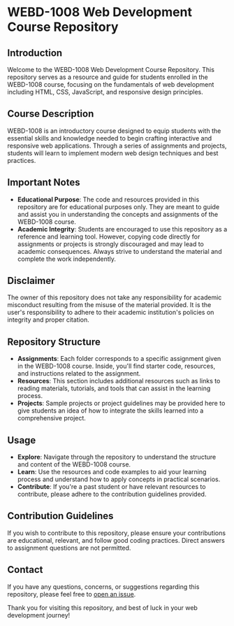 # WEBD-1008 Web Development Course Repository

## Introduction
Welcome to the WEBD-1008 Web Development Course Repository. This repository serves as a resource and guide for students enrolled in the WEBD-1008 course, focusing on the fundamentals of web development including HTML, CSS, JavaScript, and responsive design principles.

## Course Description
WEBD-1008 is an introductory course designed to equip students with the essential skills and knowledge needed to begin crafting interactive and responsive web applications. Through a series of assignments and projects, students will learn to implement modern web design techniques and best practices.

## Important Notes
- **Educational Purpose**: The code and resources provided in this repository are for educational purposes only. They are meant to guide and assist you in understanding the concepts and assignments of the WEBD-1008 course.
- **Academic Integrity**: Students are encouraged to use this repository as a reference and learning tool. However, copying code directly for assignments or projects is strongly discouraged and may lead to academic consequences. Always strive to understand the material and complete the work independently.

## Disclaimer
The owner of this repository does not take any responsibility for academic misconduct resulting from the misuse of the material provided. It is the user's responsibility to adhere to their academic institution's policies on integrity and proper citation.

## Repository Structure
- **Assignments**: Each folder corresponds to a specific assignment given in the WEBD-1008 course. Inside, you'll find starter code, resources, and instructions related to the assignment.
- **Resources**: This section includes additional resources such as links to reading materials, tutorials, and tools that can assist in the learning process.
- **Projects**: Sample projects or project guidelines may be provided here to give students an idea of how to integrate the skills learned into a comprehensive project.

## Usage
- **Explore**: Navigate through the repository to understand the structure and content of the WEBD-1008 course.
- **Learn**: Use the resources and code examples to aid your learning process and understand how to apply concepts in practical scenarios.
- **Contribute**: If you're a past student or have relevant resources to contribute, please adhere to the contribution guidelines provided.

## Contribution Guidelines
If you wish to contribute to this repository, please ensure your contributions are educational, relevant, and follow good coding practices. Direct answers to assignment questions are not permitted.

## Contact
If you have any questions, concerns, or suggestions regarding this repository, please feel free to [open an issue](link-to-your-repository-issues-section).

Thank you for visiting this repository, and best of luck in your web development journey!
